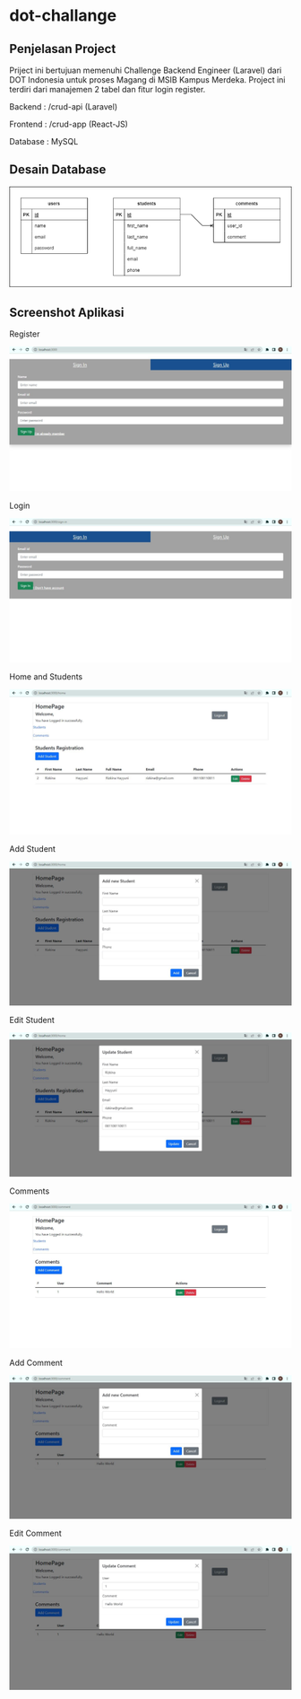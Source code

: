 # dot-challange

## Penjelasan Project
Priject ini bertujuan memenuhi Challenge Backend Engineer (Laravel) dari DOT Indonesia untuk proses Magang di MSIB Kampus Merdeka.
Project ini terdiri dari manajemen 2 tabel dan fitur login register.

Backend : /crud-api (Laravel)

Frontend : /crud-app (React-JS)

Database : MySQL


## Desain Database 
![alt text](https://github.com/rizkinahayyuni/dot-challange/blob/master/images/dot-challange.drawio.png?raw=true)


## Screenshot Aplikasi
Register

![alt text](https://github.com/rizkinahayyuni/dot-challange/blob/master/images/sign-up.JPG?raw=true)

Login

![alt text](https://github.com/rizkinahayyuni/dot-challange/blob/master/images/sign-in.JPG?raw=true)

Home and Students

![alt text](https://github.com/rizkinahayyuni/dot-challange/blob/master/images/home.JPG?raw=true)

Add Student

![alt text](https://github.com/rizkinahayyuni/dot-challange/blob/master/images/add-student.JPG?raw=true)

Edit Student

![alt text](https://github.com/rizkinahayyuni/dot-challange/blob/master/images/edit-student.JPG?raw=true)

Comments

![alt text](https://github.com/rizkinahayyuni/dot-challange/blob/master/images/comment.JPG?raw=true)

Add Comment

![alt text](https://github.com/rizkinahayyuni/dot-challange/blob/master/images/add-comment.JPG?raw=true)

Edit Comment

![alt text](https://github.com/rizkinahayyuni/dot-challange/blob/master/images/edit-comment.JPG?raw=true)
